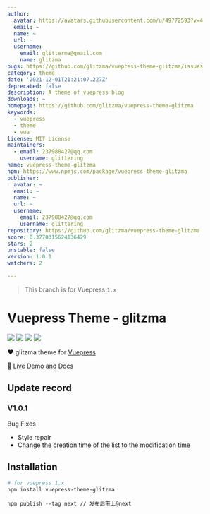 ```yaml
---
author:
  avatar: https://avatars.githubusercontent.com/u/49772593?v=4
  email: ~
  name: ~
  url: ~
  username:
    email: glitterma@gmail.com
    name: glitzma
bugs: https://github.com/glitzma/vuepress-theme-glitzma/issues
category: theme
date: '2021-12-01T21:21:07.227Z'
deprecated: false
description: A theme of vuepress blog
downloads: ~
homepage: https://github.com/glitzma/vuepress-theme-glitzma
keywords:
  - vuepress
  - theme
  - vue
license: MIT License
maintainers:
  - email: 237988427@qq.com
    username: glittering
name: vuepress-theme-glitzma
npm: https://www.npmjs.com/package/vuepress-theme-glitzma
publisher:
  avatar: ~
  email: ~
  name: ~
  url: ~
  username:
    email: 237988427@qq.com
    username: glittering
repository: https://github.com/glitzma/vuepress-theme-glitzma
score: 0.3770315624136429
stars: 2
unstable: false
version: 1.0.1
watchers: 2

---
```


> This branch is for Vuepress `1.x`

# Vuepress Theme - glitzma

[![](https://img.shields.io/circleci/project/github/glitzma/vuepress-theme-glitzma/master.svg?style=flat)](https://circleci.com/gh/glitzma/vuepress-theme-glitzma)
[![](https://img.shields.io/npm/v/vuepress-theme-glitzma/latest.svg?style=flat)](https://www.npmjs.com/package/vuepress-theme-glitzma)
[![](https://img.shields.io/npm/v/vuepress-theme-glitzma/next.svg?style=flat)](https://www.npmjs.com/package/vuepress-theme-glitzma)
[![](https://img.shields.io/github/license/glitzma/vuepress-theme-glitzma.svg?style=flat)](https://github.com/glitzma/vuepress-theme-glitzma/blob/master/LICENSE)

:heart: glitzma theme for [Vuepress](https://vuepress.vuejs.org)

:book: [Live Demo and Docs](https://www.mamingjuan.cn)

## Update record
### V1.0.1
Bug Fixes
- Style repair
- Change the creation time of the list to the modification time


## Installation

```sh
# for vuepress 1.x
npm install vuepress-theme-glitzma
```

```$xslt
npm publish --tag next // 发布后带上@next
```
